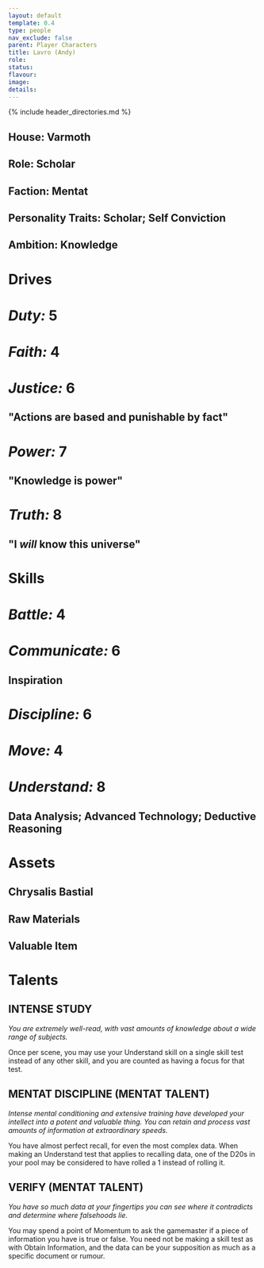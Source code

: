 ```yaml
---
layout: default
template: 0.4
type: people
nav_exclude: false
parent: Player Characters
title: Lavro (Andy)
role: 
status: 
flavour: 
image: 
details:
---
```

{% include header_directories.md %}  
## **House:** Varmoth  
## **Role:** Scholar  
## **Faction:** Mentat  
## **Personality Traits:** Scholar; Self Conviction    
## **Ambition:** Knowledge  

# **Drives**   
# ***Duty:*** 5  
# ***Faith:*** 4  
# ***Justice:*** 6  
## **"Actions are based and punishable by fact"**  
# ***Power:*** 7   
## **"Knowledge is power"**  
# ***Truth:*** 8  
## **"I *will* know this universe"**   


# **Skills**  
# ***Battle:*** 4    
# ***Communicate:*** 6  
## **Inspiration**
# ***Discipline:*** 6  
# ***Move:*** 4  
# ***Understand:*** 8  
## **Data Analysis; Advanced Technology; Deductive Reasoning**  
# **Assets**  
## **Chrysalis Bastial**  
## **Raw Materials**  
## **Valuable Item**  

# **Talents**  

## **INTENSE STUDY**  
*You are extremely well-read, with vast amounts of
knowledge about a wide range of subjects.*  

Once per scene, you may use your Understand skill on
a single skill test instead of any other skill, and you are
counted as having a focus for that test.  
## **MENTAT DISCIPLINE (MENTAT TALENT)**  
*Intense mental conditioning and extensive training have
developed your intellect into a potent and valuable
thing. You can retain and process vast amounts of information at extraordinary speeds.*  

You have almost perfect recall, for even the most complex data. When making an Understand test that applies
to recalling data, one of the D20s in your pool may be
considered to have rolled a 1 instead of rolling it.  

## **VERIFY (MENTAT TALENT)**  
*You have so much data at your fingertips you can see
where it contradicts and determine where falsehoods lie.*  

You may spend a point of Momentum to ask the gamemaster if a piece of information you have is true or
false. You need not be making a skill test as with Obtain
Information, and the data can be your supposition as
much as a specific document or rumour.  







